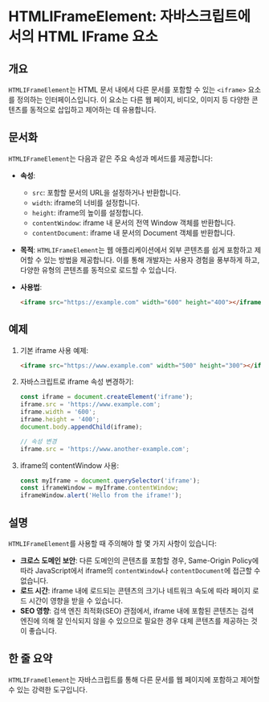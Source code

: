 <!--
Meta Description: # HTMLIFrameElement: 자바스크립트에서의 HTML IFrame 요소 ## 개요 `HTMLIFrameElement`는 HTML 문서 내에서 다른 문서를 포함할 수 있는 `<iframe>` 요소를 정의하는 인터페이스입니다. 이 요소는 다른 웹 페이지, 비디오...
Meta Keywords: iframe, htmliframeelement, 콘텐츠를, src, html
-->

# HTMLIFrameElement: 자바스크립트에서의 HTML IFrame 요소

## 개요
`HTMLIFrameElement`는 HTML 문서 내에서 다른 문서를 포함할 수 있는 `<iframe>` 요소를 정의하는 인터페이스입니다. 이 요소는 다른 웹 페이지, 비디오, 이미지 등 다양한 콘텐츠를 동적으로 삽입하고 제어하는 데 유용합니다.

## 문서화
`HTMLIFrameElement`는 다음과 같은 주요 속성과 메서드를 제공합니다:

- **속성**:
  - `src`: 포함할 문서의 URL을 설정하거나 반환합니다.
  - `width`: iframe의 너비를 설정합니다.
  - `height`: iframe의 높이를 설정합니다.
  - `contentWindow`: iframe 내 문서의 전역 Window 객체를 반환합니다.
  - `contentDocument`: iframe 내 문서의 Document 객체를 반환합니다.

- **목적**:
  `HTMLIFrameElement`는 웹 애플리케이션에서 외부 콘텐츠를 쉽게 포함하고 제어할 수 있는 방법을 제공합니다. 이를 통해 개발자는 사용자 경험을 풍부하게 하고, 다양한 유형의 콘텐츠를 동적으로 로드할 수 있습니다.

- **사용법**:
  ```html
  <iframe src="https://example.com" width="600" height="400"></iframe>
  ```

## 예제
1. 기본 iframe 사용 예제:
   ```html
   <iframe src="https://www.example.com" width="500" height="300"></iframe>
   ```

2. 자바스크립트로 iframe 속성 변경하기:
   ```javascript
   const iframe = document.createElement('iframe');
   iframe.src = 'https://www.example.com';
   iframe.width = '600';
   iframe.height = '400';
   document.body.appendChild(iframe);
   
   // 속성 변경
   iframe.src = 'https://www.another-example.com';
   ```

3. iframe의 contentWindow 사용:
   ```javascript
   const myIframe = document.querySelector('iframe');
   const iframeWindow = myIframe.contentWindow;
   iframeWindow.alert('Hello from the iframe!');
   ```

## 설명
`HTMLIFrameElement`를 사용할 때 주의해야 할 몇 가지 사항이 있습니다:

- **크로스 도메인 보안**: 다른 도메인의 콘텐츠를 포함할 경우, Same-Origin Policy에 따라 JavaScript에서 iframe의 `contentWindow`나 `contentDocument`에 접근할 수 없습니다.
- **로드 시간**: iframe 내에 로드되는 콘텐츠의 크기나 네트워크 속도에 따라 페이지 로드 시간이 영향을 받을 수 있습니다.
- **SEO 영향**: 검색 엔진 최적화(SEO) 관점에서, iframe 내에 포함된 콘텐츠는 검색 엔진에 의해 잘 인식되지 않을 수 있으므로 필요한 경우 대체 콘텐츠를 제공하는 것이 좋습니다.

## 한 줄 요약
`HTMLIFrameElement`는 자바스크립트를 통해 다른 문서를 웹 페이지에 포함하고 제어할 수 있는 강력한 도구입니다.